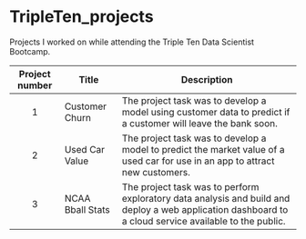 # TripleTen_projects
Projects I worked on while attending the Triple Ten Data Scientist Bootcamp.

| Project number | Title | Description |
| :-----------: | ----------- |----------- |
| 1 | Customer Churn| The project task was to develop a model using customer data to predict if a customer will leave the bank soon. |
| 2 | Used Car Value| The project task was to develop a model to predict the market value of a used car for use in an app to attract new customers. |
| 3 | NCAA Bball Stats| The project task was to perform exploratory data analysis and build and deploy a web application dashboard to a cloud service available to the public. |
